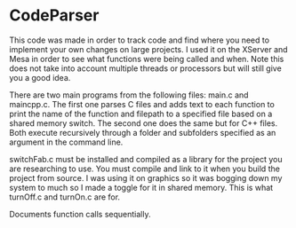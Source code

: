 CodeParser
==========

This code was made in order to track code and find where you need to implement your own changes on large projects.  I used it on the XServer and Mesa in order to see what functions were being called and when.  Note this does not take into account multiple threads or processors but will still give you a good idea.

There are two main programs from the following files: main.c and maincpp.c.  The first one parses C files and adds text to each function to print the name of the function and filepath to a specified file based on a shared memory switch.  The second one does the same but for C++ files.  Both execute recursively through a folder and subfolders specified as an argument in the command line.

switchFab.c must be installed and compiled as a library for the project you are researching to use.  You must compile and link to it when you build the project from source.  I was using it on graphics so it was bogging down my system to much so I made a toggle for it in shared memory.  This is what turnOff.c and turnOn.c are for.

Documents function calls sequentially.
